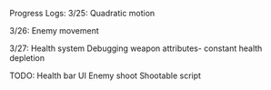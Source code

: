 Progress Logs:
3/25:
Quadratic motion

3/26:
Enemy movement

3/27: 
Health system
Debugging weapon attributes- constant health depletion

TODO:
Health bar UI
Enemy shoot
Shootable script


